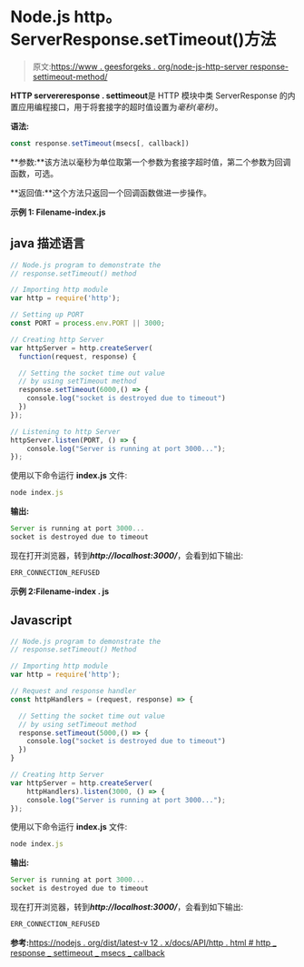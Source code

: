 # Node.js http。ServerResponse.setTimeout()方法

> 原文:[https://www . geesforgeks . org/node-js-http-server response-settimeout-method/](https://www.geeksforgeeks.org/node-js-http-serverresponse-settimeout-method/)

**HTTP servereresponse . settimeout**是 HTTP 模块中类 ServerResponse 的内置应用编程接口，用于将套接字的超时值设置为*毫秒(毫秒)*。

**语法:**

```js
const response.setTimeout(msecs[, callback])
```

**参数:**该方法以毫秒为单位取第一个参数为套接字超时值，第二个参数为回调函数，可选。

**返回值:**这个方法只返回一个回调函数做进一步操作。

**示例 1: Filename-index.js**

## java 描述语言

```js
// Node.js program to demonstrate the  
// response.setTimeout() method

// Importing http module 
var http = require('http'); 

// Setting up PORT 
const PORT = process.env.PORT || 3000; 

// Creating http Server 
var httpServer = http.createServer(
  function(request, response) { 

  // Setting the socket time out value
  // by using setTimeout method
  response.setTimeout(6000,() => {
    console.log("socket is destroyed due to timeout")
  })
}); 

// Listening to http Server 
httpServer.listen(PORT, () => { 
    console.log("Server is running at port 3000..."); 
});
```

使用以下命令运行 **index.js** 文件:

```js
node index.js
```

**输出:**

```js
Server is running at port 3000...
socket is destroyed due to timeout
```

现在打开浏览器，转到***http://localhost:3000/***，会看到如下输出:

```js
ERR_CONNECTION_REFUSED
```

**示例 2:Filename-index . js**

## Javascript

```js
// Node.js program to demonstrate the  
// response.setTimeout() Method

// Importing http module 
var http = require('http'); 

// Request and response handler 
const httpHandlers = (request, response) => { 

  // Setting the socket time out value
  // by using setTimeout method
  response.setTimeout(5000,() => {
    console.log("socket is destroyed due to timeout")
  })
} 

// Creating http Server 
var httpServer = http.createServer(
    httpHandlers).listen(3000, () => { 
    console.log("Server is running at port 3000..."); 
});
```

使用以下命令运行 **index.js** 文件:

```js
node index.js
```

**输出:**

```js
Server is running at port 3000...
socket is destroyed due to timeout
```

现在打开浏览器，转到***http://localhost:3000/***，会看到如下输出:

```js
ERR_CONNECTION_REFUSED
```

**参考:**[https://nodejs . org/dist/latest-v 12 . x/docs/API/http . html # http _ response _ settimeout _ msecs _ callback](https://nodejs.org/dist/latest-v12.x/docs/api/http.html#http_response_settimeout_msecs_callback)